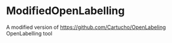 # ModifiedOpenLabelling
A modified version of https://github.com/Cartucho/OpenLabeling OpenLabelling tool
